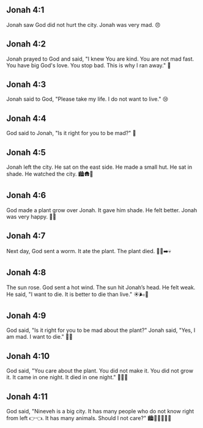 ## Jonah 4:1
Jonah saw God did not hurt the city. Jonah was very mad. 😠
## Jonah 4:2
Jonah prayed to God and said, "I knew You are kind. You are not mad fast. You have big God's love. You stop bad. This is why I ran away." 🙏
## Jonah 4:3
Jonah said to God, "Please take my life. I do not want to live." 😢
## Jonah 4:4
God said to Jonah, "Is it right for you to be mad?" 🤔
## Jonah 4:5
Jonah left the city. He sat on the east side. He made a small hut. He sat in shade. He watched the city. 🏙️🛖👀
## Jonah 4:6
God made a plant grow over Jonah. It gave him shade. He felt better. Jonah was very happy. 🌿😌
## Jonah 4:7
Next day, God sent a worm. It ate the plant. The plant died. 🐛🌿➡️💀
## Jonah 4:8
The sun rose. God sent a hot wind. The sun hit Jonah’s head. He felt weak. He said, "I want to die. It is better to die than live." ☀️🌬️🥵
## Jonah 4:9
God said, "Is it right for you to be mad about the plant?" Jonah said, "Yes, I am mad. I want to die." 🤔😠
## Jonah 4:10
God said, "You care about the plant. You did not make it. You did not grow it. It came in one night. It died in one night." 🌿🌙🌙
## Jonah 4:11
God said, "Nineveh is a big city. It has many people who do not know right from left 👉👈. It has many animals. Should I not care?" 🏙️👨‍👩‍👧‍👦🐄
